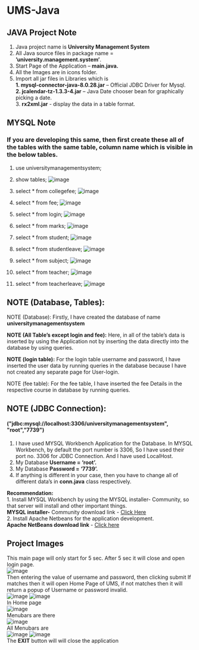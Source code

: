 # UMS-Java
## JAVA Project Note

1.	Java project name is <b>University Management System</b>
2.	All Java source files in package name = <b>’university.management.system’</b>.
3.	Start Page of the Application – <b>main.java.</b>
4.	All the Images are in icons folder.
5.	Import all jar files in Libraries which is <br><b>	1. mysql-connector-java-8.0.28.jar</b> – Official JDBC Driver for Mysql.<br><b>2.	jcalendar-tz-1.3.3-4.jar</b> – Java Date chooser bean for graphically picking a date.<br>	3. <b>rx2xml.jar</b> - display the data in a table format.
## 
## MYSQL Note

### If you are developing this same, then first create these all of the tables with the same table, column name which is visible in the below tables.

1.	use universitymanagementsystem;

2.	show tables; 
 ![image](https://github.com/sqladitya/UMS-Java/assets/84535788/8a46859d-28fd-4737-9e0e-493678f54612)


3.	select * from collegefee;
 ![image](https://github.com/sqladitya/UMS-Java/assets/84535788/59801fab-6258-4409-9165-1be70a351e63)

4.	select * from fee;
 ![image](https://github.com/sqladitya/UMS-Java/assets/84535788/c10169a0-0b3d-4143-8038-216b8fb9eea8)


5.	select * from login;
 ![image](https://github.com/sqladitya/UMS-Java/assets/84535788/a5728a7f-3c80-46b9-a677-6e01dc284f96)


6.	select * from marks;
 ![image](https://github.com/sqladitya/UMS-Java/assets/84535788/1487989d-7823-4338-b0f7-180b1a5c2679)


7.	select * from student;
 ![image](https://github.com/sqladitya/UMS-Java/assets/84535788/c1142d10-4f3c-4384-8ca4-c057b87c65d6)


8.	select * from studentleave;
 ![image](https://github.com/sqladitya/UMS-Java/assets/84535788/adad6a70-c304-418a-801a-530eb891634f)

9.	select * from subject;
 ![image](https://github.com/sqladitya/UMS-Java/assets/84535788/1ecc9aa2-0d52-4adc-86b9-999510a9a057)

10.	select * from teacher;
 ![image](https://github.com/sqladitya/UMS-Java/assets/84535788/2ff68c2f-113b-48a9-8409-a86c198dd323)

11.	select * from teacherleave;
 ![image](https://github.com/sqladitya/UMS-Java/assets/84535788/23c76329-67ac-45d0-ba1e-821f129bd3eb)

## NOTE (Database, Tables): 

NOTE (Database): Firstly, I have created the database of name <b>universitymanagementsystem

NOTE (All Table’s except login and fee):</b> Here, in all of the table’s data is inserted by using the Application not by inserting the data directly into the database by using queries.

<b>NOTE (login table):</b> For the login table username and password, I have inserted the user data by running queries in the database because I have not created any separate page for User-login.

NOTE (fee table): For the fee table, I have inserted the fee Details in the respective course in database by running queries.



## NOTE (JDBC Connection): 

#### ("jdbc:mysql://localhost:3306/universitymanagementsystem", "root","7739")
1.	I have used MYSQL Workbench Application for the Database. In MYSQL Workbench, by default the port number is 3306, So I have used their port no. 3306 for JDBC Connection. And I have used LocalHost.
2.	My Database <b>Username = ‘root’. </b>
3.	My Database <b>Password = ‘7739’.</b>
4.	If anything is different in your case, then you have to change all of different data’s in <b>conn.java</b> class respectively.

<b>Recommendation:</b> <br>1. Install MYSQL Workbench by using the MYSQL installer- Community, so that server will install and other important things.<br>
<b>MYSQL installer-</b> Community download link - [Click Here](https://dev.mysql.com/get/archives/mysql-installer/mysql-installer-web-community-8.0.28.0.msi)<br> 2. Install Apache Netbeans for the application development.<br>
<b>Apache NetBeans download link</b> - [Click here](https://archive.apache.org/dist/netbeans/netbeans-installers/17/Apache-NetBeans-17-bin-windows-x64.exe)
## Project Images
This main page will only start for 5 sec. After 5 sec it will close and open login page. <br>
![image](https://github.com/sqladitya/UMS-Java/assets/84535788/eaa46555-c7f3-44c9-8ee4-a1567cc561df)<br>
Then entering the value of username and password, then clicking submit If matches then it will open Home Page of UMS, if not matches then it will return a popup of Username or password invalid.<br>
![image](https://github.com/sqladitya/UMS-Java/assets/84535788/73240470-d45b-474e-be5d-edf267773b3c) ![image](https://github.com/sqladitya/UMS-Java/assets/84535788/73eade7f-1267-4453-bb67-520a62980ba2)<br>
In Home page <br>
![image](https://github.com/sqladitya/UMS-Java/assets/84535788/1b12f892-de6f-4115-81b4-349860c912d5)<br>
Menubars are there<br>
![image](https://github.com/sqladitya/UMS-Java/assets/84535788/44d251ad-c40c-4131-a502-88523e0693b0)<br>
All Menubars are<br>
![image](https://github.com/sqladitya/UMS-Java/assets/84535788/dde95817-8626-4645-aada-97fb6dea5d4d) ![image](https://github.com/sqladitya/UMS-Java/assets/84535788/3f0030b4-f6be-4974-a0ce-05bfb10b83ae)<br>
The <b>EXIT</b> button will will close the application





